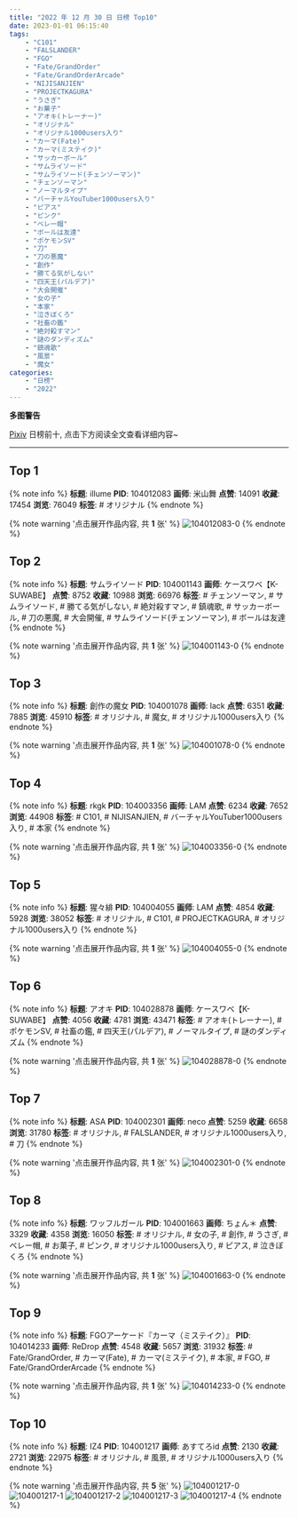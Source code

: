 ```yaml
---
title: "2022 年 12 月 30 日 日榜 Top10"
date: 2023-01-01 06:15:40
tags:
    - "C101"
    - "FALSLANDER"
    - "FGO"
    - "Fate/GrandOrder"
    - "Fate/GrandOrderArcade"
    - "NIJISANJIEN"
    - "PROJECTKAGURA"
    - "うさぎ"
    - "お菓子"
    - "アオキ(トレーナー)"
    - "オリジナル"
    - "オリジナル1000users入り"
    - "カーマ(Fate)"
    - "カーマ(ミステイク)"
    - "サッカーボール"
    - "サムライソード"
    - "サムライソード(チェンソーマン)"
    - "チェンソーマン"
    - "ノーマルタイプ"
    - "バーチャルYouTuber1000users入り"
    - "ピアス"
    - "ピンク"
    - "ベレー帽"
    - "ボールは友達"
    - "ポケモンSV"
    - "刀"
    - "刀の悪魔"
    - "創作"
    - "勝てる気がしない"
    - "四天王(パルデア)"
    - "大会開催"
    - "女の子"
    - "本家"
    - "泣きぼくろ"
    - "社畜の鑑"
    - "絶対殺すマン"
    - "謎のダンディズム"
    - "鎮魂歌"
    - "風景"
    - "魔女"
categories:
    - "日榜"
    - "2022"
---
```


<i class="fa fa-triangle-exclamation"></i>**多图警告**<i class="fa fa-triangle-exclamation"></i>

[Pixiv](https://www.pixiv.net/) 日榜前十, 点击下方阅读全文查看详细内容~

<!-- more -->

---

## Top 1

{% note info %}
**标题**: illume
**PID**: 104012083 **画师**: 米山舞
**点赞**: 14091 **收藏**: 17454 **浏览**: 76049
**标签**: # オリジナル
{% endnote %}

{% note warning '点击展开作品内容, 共 **1** 张' %}
![104012083-0](https://i.pixiv.re/img-original/img/2022/12/29/12/34/18/104012083_p0.jpg)
{% endnote %}

## Top 2

{% note info %}
**标题**: サムライソード
**PID**: 104001143 **画师**: ケースワベ【K-SUWABE】
**点赞**: 8752 **收藏**: 10988 **浏览**: 66976
**标签**: # チェンソーマン, # サムライソード, # 勝てる気がしない, # 絶対殺すマン, # 鎮魂歌, # サッカーボール, # 刀の悪魔, # 大会開催, # サムライソード(チェンソーマン), # ボールは友達
{% endnote %}

{% note warning '点击展开作品内容, 共 **1** 张' %}
![104001143-0](https://i.pixiv.re/img-original/img/2022/12/29/00/00/29/104001143_p0.jpg)
{% endnote %}

## Top 3

{% note info %}
**标题**: 創作の魔女
**PID**: 104001078 **画师**: lack
**点赞**: 6351 **收藏**: 7885 **浏览**: 45910
**标签**: # オリジナル, # 魔女, # オリジナル1000users入り
{% endnote %}

{% note warning '点击展开作品内容, 共 **1** 张' %}
![104001078-0](https://i.pixiv.re/img-original/img/2022/12/29/00/00/17/104001078_p0.png)
{% endnote %}

## Top 4

{% note info %}
**标题**: rkgk
**PID**: 104003356 **画师**: LAM
**点赞**: 6234 **收藏**: 7652 **浏览**: 44908
**标签**: # C101, # NIJISANJIEN, # バーチャルYouTuber1000users入り, # 本家
{% endnote %}

{% note warning '点击展开作品内容, 共 **1** 张' %}
![104003356-0](https://i.pixiv.re/img-original/img/2022/12/29/01/10/19/104003356_p0.png)
{% endnote %}

## Top 5

{% note info %}
**标题**: 猩々緋
**PID**: 104004055 **画师**: LAM
**点赞**: 4854 **收藏**: 5928 **浏览**: 38052
**标签**: # オリジナル, # C101, # PROJECTKAGURA, # オリジナル1000users入り
{% endnote %}

{% note warning '点击展开作品内容, 共 **1** 张' %}
![104004055-0](https://i.pixiv.re/img-original/img/2022/12/29/01/42/09/104004055_p0.png)
{% endnote %}

## Top 6

{% note info %}
**标题**: アオキ
**PID**: 104028878 **画师**: ケースワベ【K-SUWABE】
**点赞**: 4056 **收藏**: 4781 **浏览**: 43471
**标签**: # アオキ(トレーナー), # ポケモンSV, # 社畜の鑑, # 四天王(パルデア), # ノーマルタイプ, # 謎のダンディズム
{% endnote %}

{% note warning '点击展开作品内容, 共 **1** 张' %}
![104028878-0](https://i.pixiv.re/img-original/img/2022/12/30/00/00/10/104028878_p0.jpg)
{% endnote %}

## Top 7

{% note info %}
**标题**: ASA
**PID**: 104002301 **画师**: neco
**点赞**: 5259 **收藏**: 6658 **浏览**: 31780
**标签**: # オリジナル, # FALSLANDER, # オリジナル1000users入り, # 刀
{% endnote %}

{% note warning '点击展开作品内容, 共 **1** 张' %}
![104002301-0](https://i.pixiv.re/img-original/img/2022/12/29/00/30/02/104002301_p0.png)
{% endnote %}

## Top 8

{% note info %}
**标题**: ワッフルガール
**PID**: 104001663 **画师**: ちょん＊
**点赞**: 3329 **收藏**: 4358 **浏览**: 16050
**标签**: # オリジナル, # 女の子, # 創作, # うさぎ, # ベレー帽, # お菓子, # ピンク, # オリジナル1000users入り, # ピアス, # 泣きぼくろ
{% endnote %}

{% note warning '点击展开作品内容, 共 **1** 张' %}
![104001663-0](https://i.pixiv.re/img-original/img/2022/12/29/00/11/03/104001663_p0.png)
{% endnote %}

## Top 9

{% note info %}
**标题**: FGOアーケード『カーマ（ミステイク）』
**PID**: 104014233 **画师**: ReDrop
**点赞**: 4548 **收藏**: 5657 **浏览**: 31932
**标签**: # Fate/GrandOrder, # カーマ(Fate), # カーマ(ミステイク), # 本家, # FGO, # Fate/GrandOrderArcade
{% endnote %}

{% note warning '点击展开作品内容, 共 **1** 张' %}
![104014233-0](https://i.pixiv.re/img-original/img/2022/12/29/14/33/51/104014233_p0.jpg)
{% endnote %}

## Top 10

{% note info %}
**标题**: IZ4
**PID**: 104001217 **画师**: あすてろid
**点赞**: 2130 **收藏**: 2721 **浏览**: 22975
**标签**: # オリジナル, # 風景, # オリジナル1000users入り
{% endnote %}

{% note warning '点击展开作品内容, 共 **5** 张' %}
![104001217-0](https://i.pixiv.re/img-original/img/2022/12/29/00/00/56/104001217_p0.jpg)
![104001217-1](https://i.pixiv.re/img-original/img/2022/12/29/00/00/56/104001217_p1.jpg)
![104001217-2](https://i.pixiv.re/img-original/img/2022/12/29/00/00/56/104001217_p2.jpg)
![104001217-3](https://i.pixiv.re/img-original/img/2022/12/29/00/00/56/104001217_p3.jpg)
![104001217-4](https://i.pixiv.re/img-original/img/2022/12/29/00/00/56/104001217_p4.jpg)
{% endnote %}
